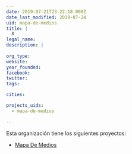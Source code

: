 ```yaml
---
date: 2019-07-21T23:22:18.000Z
date_last_modified: 2019-07-24
uid: mapa-de-medios
title: |
  X
legal_name: 
description: |
  
org_type: 
website: 
year_founded: 
facebook: 
twitter: 
tags:

cities: 

projects_uids:
  - mapa-de-medios

---
```


Esta organización tiene los siguientes proyectos:

- [Mapa De Medios](/proyectos/mapa-de-medios)
